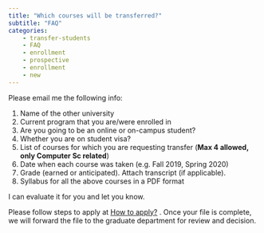 ```yaml
---
title: "Which courses will be transferred?"
subtitle: "FAQ"
categories:
    - transfer-students
    - FAQ
    - enrollment
    - prospective
    - enrollment
    - new
---
```

Please email me the following info:

1. Name of the other university
2. Current program that you are/were enrolled in
3. Are you going to be an online or on-campus student?
4. Whether you are on student visa?
5. List of courses for which you are requesting transfer (**Max 4 allowed, only Computer Sc related**)
6. Date when each course was taken (e.g. Fall 2019, Spring 2020)
7. Grade (earned or anticipated). Attach transcript (if applicable).
8. Syllabus for all the above courses in a PDF format

I can evaluate it for you and let you know.

Please follow steps to apply at [How to apply?](https://www.notion.so/How-to-apply-01407b8c8c8147239cf40264e8850691) . Once your file is complete, we will forward the file to the graduate department for review and decision.
